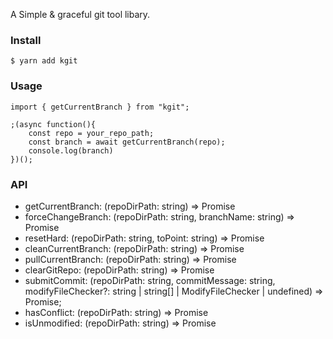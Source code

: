 
A Simple & graceful git tool libary.

### Install

```
$ yarn add kgit
```

### Usage

```
import { getCurrentBranch } from "kgit";

;(async function(){
    const repo = your_repo_path;
    const branch = await getCurrentBranch(repo);
    console.log(branch)
})();

```


### API

- getCurrentBranch: (repoDirPath: string) => Promise<string>
- forceChangeBranch: (repoDirPath: string, branchName: string) => Promise<string>
- resetHard: (repoDirPath: string, toPoint: string) => Promise<string>
- cleanCurrentBranch: (repoDirPath: string) => Promise<string>
- pullCurrentBranch: (repoDirPath: string) => Promise<string>
- clearGitRepo: (repoDirPath: string) => Promise<void>
- submitCommit: (repoDirPath: string, commitMessage: string, modifyFileChecker?: string | string[] | ModifyFileChecker | undefined) => Promise<boolean>;
- hasConflict: (repoDirPath: string) => Promise<boolean> 
- isUnmodified: (repoDirPath: string) => Promise<boolean>


